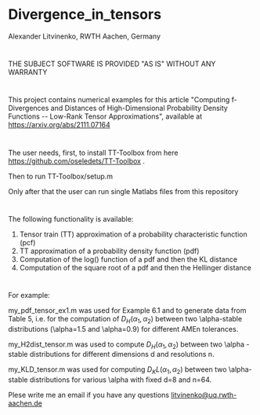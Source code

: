 # Divergence_in_tensors
Alexander Litvinenko, RWTH Aachen, Germany
#
THE SUBJECT SOFTWARE IS PROVIDED "AS IS" WITHOUT ANY WARRANTY
#
This project contains numerical examples for this article "Computing f-Divergences and Distances of High-Dimensional Probability Density Functions -- Low-Rank Tensor Approximations", available at https://arxiv.org/abs/2111.07164
#
The user needs, first, to install TT-Toolbox from here https://github.com/oseledets/TT-Toolbox .

Then to run TT-Toolbox/setup.m

Only after that the user can run single Matlabs files from this repository
#
The following functionality is available:
1. Tensor train (TT) approximation of a probability characteristic function (pcf)
2. TT approximation of a probability density function (pdf)
3. Computation of the log() function of a pdf and then the KL distance
4. Computation of the square root of a pdf and then the Hellinger distance
#

For example:

my_pdf_tensor_ex1.m was used for Example 6.1 and to generate data from Table 5, i.e.
for the computation of $D_{H}(\alpha_1,\alpha_2)$ between two \alpha-stable distributions (\alpha=1.5 and \alpha=0.9) for different AMEn tolerances. 

my_H2dist_tensor.m was used to compute $D_{H}(\alpha_1,\alpha_2)$ between two \alpha - stable distributions for different dimensions d and resolutions n.


my_KLD_tensor.m was used for computing $D_KL(\alpha_1,\alpha_2)$ between two \alpha-stable distributions for various \alpha with fixed d=8 and n=64.
 
Plese write me an email if you have any questions litvinenko@uq.rwth-aachen.de

